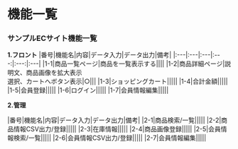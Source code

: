 # 機能一覧
### サンプルECサイト機能一覧
**1.フロント**
|番号|機能名|内容|データ入力|データ出力|備考|
|:---|:---|:---|:---:|:---:|:---|
|1-1|商品一覧ページ|商品を一覧表示する||||
|1-2|商品詳細ページ|説明文、商品画像を拡大表示<br>選択、カートへボタン表示|○|||
|1-3|ショッピングカート|||||
|1-4|合計金額|||||
|1-5|会員登録|||||
|1-6|ログイン|||||
|1-7|会員情報編集|||||

**2.管理**

|番号|機能名|内容|データ入力|データ出力|備考|
|2-1|商品検索/一覧|||||
|2-2|商品情報CSV出力/登録|||||
|2-3|在庫情報|||||
|2-4|商品画像登録|||||
|2-5|会員情報検索/一覧|||||
|2-6|会員情報CSV出力/登録|||||
|2-7|会員情報編集|||||
